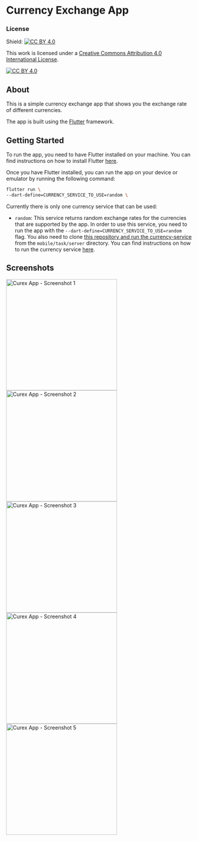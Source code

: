 # Currency Exchange App
### License
Shield: [![CC BY 4.0][cc-by-shield]][cc-by]

This work is licensed under a
[Creative Commons Attribution 4.0 International License][cc-by].

[![CC BY 4.0][cc-by-image]][cc-by]

[cc-by]: http://creativecommons.org/licenses/by/4.0/
[cc-by-image]: https://i.creativecommons.org/l/by/4.0/88x31.png
[cc-by-shield]: https://img.shields.io/badge/License-CC%20BY%204.0-lightgrey.svg

## About
This is a simple currency exchange app that shows you the exchange rate of different currencies. 

The app is built using the [Flutter](https://flutter.dev/) framework.

## Getting Started

To run the app, you need to have Flutter installed on your machine. You can find instructions on how to install Flutter [here](https://flutter.dev/docs/get-started/install).

Once you have Flutter installed, you can run the app on your device or emulator by running the following command:

```bash
flutter run \
--dart-define=CURRENCY_SERVICE_TO_USE=random \
```

Currently there is only one currency service that can be used:
- `random`: This service returns random exchange rates for the currencies that are supported by the app. In order to use this service, you need to run the app with the `--dart-define=CURRENCY_SERVICE_TO_USE=random` flag. You also need to clone [this repository and run the currency-service](https://github.com/cuidtech/developers/tree/main) from the `mobile/task/server` directory. You can find instructions on how to run the currency service [here](https://github.com/cuidtech/developers/tree/main/mobile/task).

## Screenshots
<img width="300" alt="Curex App - Screenshot 1" src="https://github.com/rafaelortizzableh/curex/assets/57945332/2da0b110-546c-4185-b6a7-7bb75d58d4aa">

<img width="300" alt="Curex App - Screenshot 2" src="https://github.com/rafaelortizzableh/curex/assets/57945332/40253ae3-b921-4cd7-838e-a006b8b3be1d">

<img width="300" alt="Curex App - Screenshot 3" src="https://github.com/rafaelortizzableh/curex/assets/57945332/fe5c5c35-118c-4f95-83c1-6ff92dbe54fb">

<img width="300" alt="Curex App - Screenshot 4" src="https://github.com/rafaelortizzableh/curex/assets/57945332/7b0f141a-8494-493e-b746-da8954f32ad8">

<img width="300" alt="Curex App - Screenshot 5" src="https://github.com/rafaelortizzableh/curex/assets/57945332/6dcdd30d-8699-4e9c-9fdb-245ca1d2731c">
